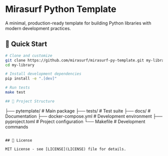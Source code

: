 # Mirasurf Python Template

A minimal, production-ready template for building Python libraries with modern development practices.

## 🚀 Quick Start

```bash
# Clone and customize
git clone https://github.com/mirasurf/mirasurf-py-template.git my-library
cd my-library

# Install development dependencies
pip install -e ".[dev]"

# Run tests
make test

## 📁 Project Structure

```
├── pytemplate/  # Main package
├── tests/                 # Test suite
├── docs/                  # Documentation
├── docker-compose.yml     # Development environment
├── pyproject.toml        # Project configuration
└── Makefile              # Development commands
```

## 📄 License

MIT License - see [LICENSE](LICENSE) file for details. 
